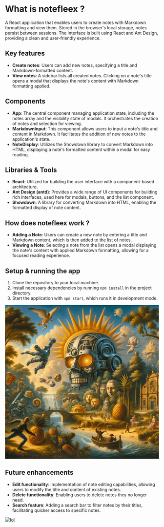 # What is **notefleex** ?

A React application that enables users to create notes with Markdown formatting and view them. Stored in the browser's local storage, notes persist between sessions. The interface is built using React and Ant Design, providing a clean and user-friendly experience.

## Key features

- **Create notes**: Users can add new notes, specifying a title and Markdown-formatted content.
- **View notes**: A sidebar lists all created notes. Clicking on a note's title opens a modal that displays the note's content with Markdown formatting applied.

## Components

- **App**: The central component managing application state, including the notes array and the visibility state of modals. It orchestrates the creation of notes and selection for viewing.
- **MarkdownInput**: This component allows users to input a note's title and content in Markdown. It facilitates the addition of new notes to the application's state.
- **NoteDisplay**: Utilizes the Showdown library to convert Markdown into HTML, displaying a note's formatted content within a modal for easy reading.

## Libraries & Tools

- **React**: Utilized for building the user interface with a component-based architecture.
- **Ant Design (antd)**: Provides a wide range of UI components for building rich interfaces, used here for modals, buttons, and the list component.
- **Showdown**: A library for converting Markdown into HTML, enabling the formatted display of note content.

## How does **notefleex** work ?

- **Adding a Note**: Users can create a new note by entering a title and Markdown content, which is then added to the list of notes.
- **Viewing a Note**: Selecting a note from the list opens a modal displaying the note's content with applied Markdown formatting, allowing for a focused reading experience.

## Setup & running the app

1. Clone the repository to your local machine.
2. Install necessary dependencies by running `npm install` in the project directory.
3. Start the application with `npm start`, which runs it in development mode.

[![Link to production](./public/bored_code_jv.gif)](notefleex.netlify.app)

## Future enhancements

- **Edit functionality**: Implementation of note editing capabilities, allowing users to modify the title and content of existing notes.
- **Delete functionality**: Enabling users to delete notes they no longer need.
- **Search feature**: Adding a search bar to filter notes by their titles, facilitating quicker access to specific notes.

[![lol](https://www.canva.com/design/DAF8NFPqK2M/GCOG1t5s9u-Fauumo9r5xw/watch?utm_content=DAF8NFPqK2M&utm_campaign=share_your_design&utm_medium=link&utm_source=shareyourdesignpanel)](https://youtu.be/QIIZIRXnDAk?si=P9iCIlLQwBq04xEg&t=46)
